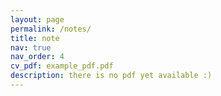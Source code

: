 ```yaml
---
layout: page
permalink: /notes/
title: note
nav: true
nav_order: 4
cv_pdf: example_pdf.pdf
description: there is no pdf yet available :)
---
```

